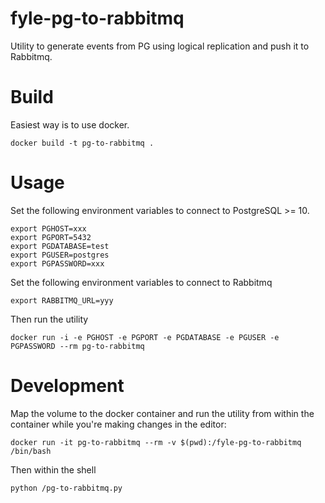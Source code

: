 # fyle-pg-to-rabbitmq

Utility to generate events from PG using logical replication and push it to Rabbitmq.

# Build

Easiest way is to use docker.

```
docker build -t pg-to-rabbitmq .
```

# Usage

Set the following environment variables to connect to PostgreSQL >= 10.

```
export PGHOST=xxx
export PGPORT=5432
export PGDATABASE=test
export PGUSER=postgres
export PGPASSWORD=xxx
```

Set the following environment variables to connect to Rabbitmq

```
export RABBITMQ_URL=yyy
```

Then run the utility
```
docker run -i -e PGHOST -e PGPORT -e PGDATABASE -e PGUSER -e PGPASSWORD --rm pg-to-rabbitmq
```

# Development

Map the volume to the docker container and run the utility from within the container while you're making changes in the editor:

```
docker run -it pg-to-rabbitmq --rm -v $(pwd):/fyle-pg-to-rabbitmq /bin/bash
```

Then within the shell

```
python /pg-to-rabbitmq.py
```
